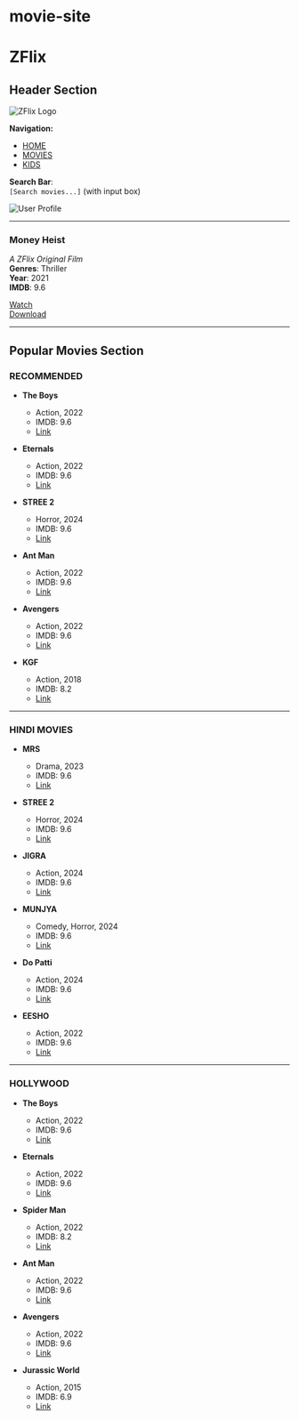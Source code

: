 # movie-site 
# ZFlix

## Header Section

![ZFlix Logo](logo.png)

**Navigation:**
- [HOME](#)
- [MOVIES](move%20sec/moviesection.html)
- [KIDS](New%20folder%20(4)/kids/kids.html)

**Search Bar**:  
`[Search movies...]` (with input box)

![User Profile](user.jpg)

---

### Money Heist
*A ZFlix Original Film*  
**Genres**: Thriller  
**Year**: 2021  
**IMDB**: 9.6

[Watch](#)  
[Download](https://m2.protonmovies.top/series/425-money-heist-2017.html)

---

## Popular Movies Section

### RECOMMENDED

- **The Boys**  
  - Action, 2022  
  - IMDB: 9.6  
  - [Link](https://m.protonmovies.top/series/42-the-boys-2019.html)
  
- **Eternals**  
  - Action, 2022  
  - IMDB: 9.6  
  - [Link](https://m.protonmovies.top/movie/2297-eternals-2021.html)
  
- **STREE 2**  
  - Horror, 2024  
  - IMDB: 9.6  
  - [Link](https://m.protonmovies.top/movie/4623-stree-2-2024-pmd-2024-11-25.html)
  
- **Ant Man**  
  - Action, 2022  
  - IMDB: 9.6  
  - [Link](https://m.protonmovies.top/movie/560-ant-man-2015.html)
  
- **Avengers**  
  - Action, 2022  
  - IMDB: 9.6  
  - [Link](https://m.protonmovies.top/movie/2583-avengers-endgame-2019.html)

- **KGF**  
  - Action, 2018  
  - IMDB: 8.2  
  - [Link](#)

---

### HINDI MOVIES

- **MRS**  
  - Drama, 2023  
  - IMDB: 9.6  
  - [Link](https://m.protonmovies.top/movie/6056-mrs-2025.html)
  
- **STREE 2**  
  - Horror, 2024  
  - IMDB: 9.6  
  - [Link](https://m.protonmovies.top/movie/4623-stree-2-2024-pmd-2024-11-25.html)

- **JIGRA**  
  - Action, 2024  
  - IMDB: 9.6  
  - [Link](https://m.protonmovies.top/movie/5192-jigra-2024-pmd-2025-01-09.html)

- **MUNJYA**  
  - Comedy, Horror, 2024  
  - IMDB: 9.6  
  - [Link](https://m.protonmovies.top/movie/3387-munjya-2024-pmd-2025-01-09.html)

- **Do Patti**  
  - Action, 2024  
  - IMDB: 9.6  
  - [Link](https://m.protonmovies.top/movie/5279-do-patti-2024.html)

- **EESHO**  
  - Action, 2022  
  - IMDB: 9.6  
  - [Link](#)

---

### HOLLYWOOD

- **The Boys**  
  - Action, 2022  
  - IMDB: 9.6  
  - [Link](https://m.protonmovies.top/series/42-the-boys-2019.html)
  
- **Eternals**  
  - Action, 2022  
  - IMDB: 9.6  
  - [Link](https://m.protonmovies.top/movie/2297-eternals-2021.html)
  
- **Spider Man**  
  - Action, 2022  
  - IMDB: 8.2  
  - [Link](https://m.protonmovies.top/movie/1576-spider-man-no-way-home-2021.html)

- **Ant Man**  
  - Action, 2022  
  - IMDB: 9.6  
  - [Link](https://m.protonmovies.top/movie/560-ant-man-2015.html)

- **Avengers**  
  - Action, 2022  
  - IMDB: 9.6  
  - [Link](https://m.protonmovies.top/movie/2583-avengers-endgame-2019.html)

- **Jurassic World**  
  - Action, 2015  
  - IMDB: 6.9  
  - [Link](#)
